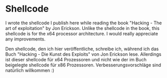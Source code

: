 # Shellcode

I wrote the shellcode I publish here while reading the book "Hacking - The art of exploitation" by Jon Erickson.
Unlike the shellcode in the book, this shellcode is for the x64 processor architecture.
I would really appreciate any improvements.

Den shellcode, den ich hier veröffentliche, schreibe ich, während ich das Buch "Hacking - Die Kunst des Exploits" von Jon Erickson lese. Allerdings ist dieser shellcode für x64 Prozessoren und nicht wie der im Buch beigelegte shellcode für x86 Prozessoren. Verbesserungsvorschläge sind natürlich willkommen :)
